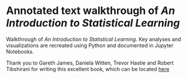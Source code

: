 # Annotated text walkthrough of _An Introduction to Statistical Learning_

Walkthrough of _An Introduction to Statistical Learning_. Key analyses and visualizations are recreated using Python and documented in Jupyter Notebooks.

Thank you to Gareth James, Daniela Witten, Trevor Hastie and Robert Tibshirani for writing this excellent book, which can be located [here](http://www-bcf.usc.edu/~gareth/ISL/data.html)
